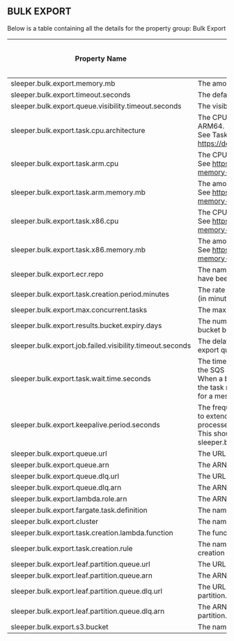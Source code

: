 ## BULK EXPORT

Below is a table containing all the details for the property group: Bulk Export

| Property Name                                             | Description                                                                                                                                                                                                                                                                                                            | Default Value | Run CdkDeploy When Changed |
|-----------------------------------------------------------|------------------------------------------------------------------------------------------------------------------------------------------------------------------------------------------------------------------------------------------------------------------------------------------------------------------------|---------------|----------------------------|
| sleeper.bulk.export.memory.mb                             | The amount of memory in MB for lambda functions that start bulk export jobs.                                                                                                                                                                                                                                           |               | true                       |
| sleeper.bulk.export.timeout.seconds                       | The default timeout in seconds for the bulk export lambda.                                                                                                                                                                                                                                                             | 800           | true                       |
| sleeper.bulk.export.queue.visibility.timeout.seconds      | The visibility timeout in seconds for the bulk export queue.                                                                                                                                                                                                                                                           | 800           | true                       |
| sleeper.bulk.export.task.cpu.architecture                 | The CPU architecture to run bulk export tasks on. Valid values are X86_64 and ARM64.<br>See Task CPU architecture at https://docs.aws.amazon.com/AmazonECS/latest/developerguide/AWS_Fargate.html                                                                                                                      | X86_64        | true                       |
| sleeper.bulk.export.task.arm.cpu                          | The CPU for a bulk. export task using an ARM64 architecture.<br>See https://docs.aws.amazon.com/AmazonECS/latest/developerguide/task-cpu-memory-error.html for valid options.                                                                                                                                          | 1024          | true                       |
| sleeper.bulk.export.task.arm.memory.mb                    | The amount of memory in MB for a bulk export task using an ARM64 architecture.<br>See https://docs.aws.amazon.com/AmazonECS/latest/developerguide/task-cpu-memory-error.html for valid options.                                                                                                                        | 4096          | true                       |
| sleeper.bulk.export.task.x86.cpu                          | The CPU for a bulk export task using an x86_64 architecture.<br>See https://docs.aws.amazon.com/AmazonECS/latest/developerguide/task-cpu-memory-error.html for valid options.                                                                                                                                          | 1024          | true                       |
| sleeper.bulk.export.task.x86.memory.mb                    | The amount of memory in MB for a bulk export task using an x86_64 architecture.<br>See https://docs.aws.amazon.com/AmazonECS/latest/developerguide/task-cpu-memory-error.html for valid options.                                                                                                                       | 4096          | true                       |
| sleeper.bulk.export.ecr.repo                              | The name of the repository for the bulk export container. The Docker image should have been uploaded to an ECR repository of this name in this account.                                                                                                                                                                |               | true                       |
| sleeper.bulk.export.task.creation.period.minutes          | The rate at which a check to see if bulk export ECS tasks need to be created is made (in minutes, must be >= 1).                                                                                                                                                                                                       | 1             | true                       |
| sleeper.bulk.export.max.concurrent.tasks                  | The maximum number of concurrent bulk export tasks to run.                                                                                                                                                                                                                                                             | 300           | false                      |
| sleeper.bulk.export.results.bucket.expiry.days            | The number of days the results of bulk export remain in the bulk export results bucket before being deleted.                                                                                                                                                                                                           | 7             | true                       |
| sleeper.bulk.export.job.failed.visibility.timeout.seconds | The delay in seconds until a failed bulk export job becomes visible on the bulk export queue and can be processed again.                                                                                                                                                                                               | 60            | false                      |
| sleeper.bulk.export.task.wait.time.seconds                | The time in seconds for a bulk export task to wait for a bulk export job to appear on the SQS queue (must be <= 20).<br>When a bulk export task waits for bulk export jobs to appear on the SQS queue, if the task receives no messages in the time defined by this property, it will try to wait for a message again. | 20            | false                      |
| sleeper.bulk.export.keepalive.period.seconds              | The frequency, in seconds, with which change message visibility requests are sent to extend the visibility of messages on the bulk export job queue so that they are not processed by other processes.<br>This should be less than the value of sleeper.bulk.export.queue.visibility.timeout.seconds.                  | 300           | false                      |
| sleeper.bulk.export.queue.url                             | The URL of the SQS queue that triggers the bulk export lambda.                                                                                                                                                                                                                                                         |               | true                       |
| sleeper.bulk.export.queue.arn                             | The ARN of the SQS queue that triggers the bulk export lambda.                                                                                                                                                                                                                                                         |               | true                       |
| sleeper.bulk.export.queue.dlq.url                         | The URL of the SQS dead letter queue that is used by the bulk export lambda.                                                                                                                                                                                                                                           |               | true                       |
| sleeper.bulk.export.queue.dlq.arn                         | The ARN of the SQS dead letter queue that is used by the bulk export lambda.                                                                                                                                                                                                                                           |               | true                       |
| sleeper.bulk.export.lambda.role.arn                       | The ARN of the role for the bulk export lambda.                                                                                                                                                                                                                                                                        |               | true                       |
| sleeper.bulk.export.fargate.task.definition               | The name of the family of Fargate task definitions used for bulk export.                                                                                                                                                                                                                                               |               | true                       |
| sleeper.bulk.export.cluster                               | The name of the cluster used for bulk export.                                                                                                                                                                                                                                                                          |               | true                       |
| sleeper.bulk.export.task.creation.lambda.function         | The function name of the bulk export task creation lambda.                                                                                                                                                                                                                                                             |               | true                       |
| sleeper.bulk.export.task.creation.rule                    | The name of the CloudWatch rule that periodically triggers the bulk export task creation lambda.                                                                                                                                                                                                                       |               | true                       |
| sleeper.bulk.export.leaf.partition.queue.url              | The URL of the SQS queue that triggers the bulk export for a leaf partition.                                                                                                                                                                                                                                           |               | true                       |
| sleeper.bulk.export.leaf.partition.queue.arn              | The ARN of the SQS queue that triggers the bulk export for a leaf partition.                                                                                                                                                                                                                                           |               | true                       |
| sleeper.bulk.export.leaf.partition.queue.dlq.url          | The URL of the SQS dead letter queue that is used by the bulk export for a leaf partition.                                                                                                                                                                                                                             |               | true                       |
| sleeper.bulk.export.leaf.partition.queue.dlq.arn          | The ARN of the SQS dead letter queue that is used by the bulk export for a leaf partition.                                                                                                                                                                                                                             |               | true                       |
| sleeper.bulk.export.s3.bucket                             | The name of the S3 bucket where the bulk export files are stored.                                                                                                                                                                                                                                                      |               | true                       |
